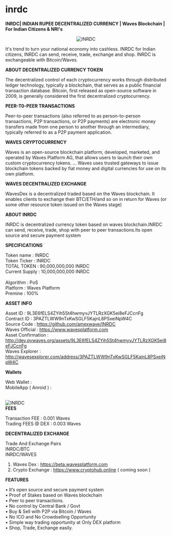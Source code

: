 # inrdc
<b>INRDC| INDIAN RUPEE DECENTRALIZED CURRENCY | Waves Blockchain | For Indian Citizens & NRI's</b>

<center><img src="https://1.bp.blogspot.com/-49utdJa0SNo/W12NeWpXwdI/AAAAAAAAABA/WnQUYeooa-sZSerqhp1uNk5odaGLpxMTACLcBGAs/s200/rdc%2Blogo%2B512.png" alt="INRDC"></center>

It's trend to turn your national economy into cashless. INRDC for Indian citizens, INRDC can send, receive, trade, exchange and shop. INRDC is exchangeable with Bitcoin/Waves.

<b>ABOUT DECENTRALIZED CURRENCY TOKEN</b>

The decentralized control of each cryptocurrency works through distributed ledger technology, typically a blockchain, that serves as a public financial transaction database. Bitcoin, first released as open-source software in 2009, is generally considered the first decentralized cryptocurrency.

<b>PEER-T0-PEER TRANSACTIONS</b>

Peer-to-peer transactions (also referred to as person-to-person transactions, P2P transactions, or P2P payments) are electronic money transfers made from one person to another through an intermediary, typically referred to as a P2P payment application.

<b>WAVES CRYPTOCURRENCY</b>

Waves is an open-source blockchain platform, developed, marketed, and operated by Waves Platform AG, that allows users to launch their own custom cryptocurrency tokens. ... Waves uses trusted gateways to issue blockchain tokens backed by fiat money and digital currencies for use on its own platform.

<b>WAVES DECENTRALIZED EXCHANGE</b>

WavesDex is a decentralized traded based on the Waves blockchain. It enables clients to exchange their BTC/ETH/and so on in return for Waves (or some other resource token issued on the Waves stage)

<b>ABOUT INRDC</b>

INRDC is decentralized currency token based on waves blockchain.INRDC can send, receive, trade, shop with peer to peer transactions.Its open source and secure payment system


<b>SPECIFICATIONS</b> 

Token name      : INRDC<br>
Token Ticker    : INRDC<br>
TOTAL TOKEN     : 90,000,000,000 INRDC<br>
Current Supply  : 10,000,000,000 INRDC<br>  
Algorithm       : PoS<br>
Platform        : Waves Platform<br>
Premine         : 100%<br>

<b>ASSET INFO</b>

Asset ID            : 9L3E6fELS4ZYih5St4hwmyvJYTLRzXGK5ei8eFJCcnFg<br>
Contract ID         : 3PAZTLWW9nTxKwSGLF5KajnL8PSxeiNpW4C<br>
Source Code         : https://github.com/amexwave/INRDC<br>
Waves Official      :  https://www.wavesplatform.com<br>
Asset Confirmation  : http://dev.pywaves.org/assets/9L3E6fELS4ZYih5St4hwmyvJYTLRzXGK5ei8eFJCcnFg<br>
Waves Explorer      : http://wavesexplorer.com/address/3PAZTLWW9nTxKwSGLF5KajnL8PSxeiNpW4C<br>


<b>Wallets</b>

Web Wallet           : <br>
MobileApp ( Anroid ) : <br>

<br>
<img src="https://1.bp.blogspot.com/-7vj4Oxwi-RQ/W2SVcYkuLNI/AAAAAAAAACI/edJKYSl08qYnY7PNSkg8HYGVZmIWF9P2QCLcBGAs/s1600/inrdc%2Bmobile.png" alt="INRDC">

<br>
<b>FEES</b>

Transaction FEE     : 0.001 Waves<br>
Trading FEES @ DEX  : 0.003 Waves<br>

<b>DECENTRALIZED EXCHANGE</b>

Trade And Exchange Pairs<br>
INRDC/BTC<br>
INRDC/WAVES<br>

1.   Waves Dex   : https://beta.wavesplatform.com<br>
2.   Crypto Exchange : https://www.cryptohub.online ( coming soon )<br>


<b>FEATURES</b>

•   It’s open source and secure payment system<br>
•   Proof of Stakes based on Waves blockchain<br>
•   Peer to peer transactions.<br>
•   No control by Central Bank / Govt<br>
•   Buy & Sell with P2P via Bitcoin / Waves<br>
•   No ICO and No Crowdselling Opportunity<br>
•   Simple way trading opportunity at Only DEX platform<br>
•   Shop, Trade, Exchange easily.<br>



